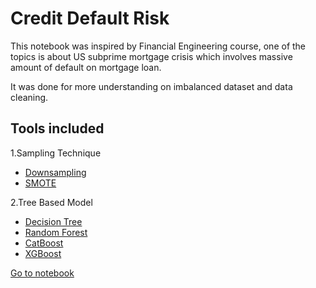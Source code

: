 # Credit Default Risk

This notebook was inspired by Financial Engineering course, one of the topics is about US subprime mortgage crisis which involves massive amount of default on mortgage loan.

It was done for more understanding on imbalanced dataset and data cleaning.

## Tools included

1.Sampling Technique
  - [Downsampling](http://glemaitre.github.io/imbalanced-learn/generated/imblearn.under_sampling.RandomUnderSampler.html)
  - [SMOTE](https://imbalanced-learn.org/stable/references/generated/imblearn.over_sampling.SMOTE.html)

2.Tree Based Model
  - [Decision Tree](https://scikit-learn.org/stable/modules/generated/sklearn.tree.DecisionTreeClassifier.html)
  - [Random Forest](https://scikit-learn.org/stable/modules/generated/sklearn.ensemble.RandomForestClassifier.html)
  - [CatBoost](https://catboost.ai/en/docs/concepts/python-reference_catboostclassifier)
  - [XGBoost](https://xgboost.readthedocs.io/en/stable/python/index.html)

[Go to notebook](credit_risk.ipynb)
